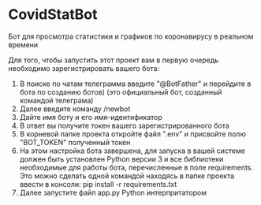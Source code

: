 # CovidStatBot
Бот для просмотра статистики и графиков по коронавирусу в реальном времени

Для того, чтобы запустить этот проект вам в первую очередь необходимо зарегистрировать вашего бота:
1) В поиске по чатам телеграмма введите "@BotFather" и перейдите в бота по созданию ботов) (это официальный бот, созданный командой телеграма)
2) Далее введите команду /newbot
3) Дайте имя боту и его имя-идентификатор
4) В ответ вы получите токен вашего зарегистрированного бота
5) В корневой папке проекта откройте файл ".env" и присвойте полю "BOT_TOKEN" полученный токен
6) На этом настройка бота завершена, для запуска в вашей системе должен быть установлен Python версии 3 и все библиотеки необходимые для работы бота, перечисленные в поле requirements. Это можно сделать одной командой находясь в папке проекта ввести в консоли: pip install -r requirements.txt
7) Далее запустите файл app.py Python интерпритатором
